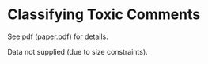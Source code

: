 # Classifying Toxic Comments

See pdf (paper.pdf) for details.

Data not supplied (due to size constraints).